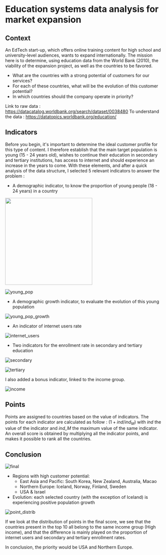 # Education systems data analysis for market expansion
## Context

An EdTech start-up, which offers online training content for high school and university-level audiences, wants to expand internationally. The mission here is to determine, using education data from the World Bank (2010), the viability of the expansion project, as well as the countries to be favored.

- What are the countries with a strong potential of customers for our services?
- For each of these countries, what will be the evolution of this customer potential?
- In which countries should the company operate in priority?

Link to raw data : https://datacatalog.worldbank.org/search/dataset/0038480
To understand the data : https://datatopics.worldbank.org/education/

## Indicators
Before you begin, it's important to determine the ideal customer profile for this type of content. I therefore establish that the main target population is young (15 - 24 years old), wishes to continue their education in secondary and tertiary institutions, has access to internet and should experience an increase in the years to come. With these elements, and after a quick analysis of the data structure, I selected 5 relevant indicators to answer the problem :

- A demographic indicator, to know the proportion of young people (18 - 24 years) in a country

<img src="https://github.com/pgrondein/education_system_analysis/assets/113172845/632e02c2-c661-4467-bb48-7ed995add6ee" height="280">
  
![young_pop](https://github.com/pgrondein/education_system_analysis/assets/113172845/632e02c2-c661-4467-bb48-7ed995add6ee)

- A demographic growth indicator, to evaluate the evolution of this young population
  
![young_pop_growth](https://github.com/pgrondein/education_system_analysis/assets/113172845/5f0a779c-5bd5-4a20-b9c2-2fa41243315d)

- An indicator of internet users rate

![internet_users](https://github.com/pgrondein/education_system_analysis/assets/113172845/43a91e54-fad5-4948-82fd-61458fe9ad87)

- Two indicators for the enrollment rate in secondary and tertiary education

![secondary](https://github.com/pgrondein/education_system_analysis/assets/113172845/f7cb8027-bab5-488a-a214-25bb55dfcea7)

![tertiary](https://github.com/pgrondein/education_system_analysis/assets/113172845/28e785c6-0fb9-47a3-abcd-5b73a61db51b)

I also added a bonus indicator, linked to the income group.

![income](https://github.com/pgrondein/education_system_analysis/assets/113172845/0650f2fc-33ed-4f6d-ad85-19ebe8e19cbb)

## Points
Points are assigned to countries based on the value of indicators.
The points for each indicator are calculated as follow :
$(1 + ind/ind_M)$
with *ind* the value of the indicator and *ind_M* the maximum value of the same indicator.
An overall score is obtained by multiplying all the indicator points, and makes it possible to rank all the countries.

## Conclusion
![final](https://github.com/pgrondein/education_system_analysis/assets/113172845/8bcc46e0-06d4-45e0-9b30-18185f8d0b8f)

- Regions with high customer potential:
    - East Asia and Pacific: South Korea, New Zealand, Australia, Macao
    - Northern Europe: Iceland, Norway, Finland, Sweden
    - USA & Israel
- Evolution: each selected country (with the exception of Iceland) is experiencing positive population growth

![point_distrib](https://github.com/pgrondein/education_system_analysis/assets/113172845/892f8b5e-b580-46e9-9623-d335ac155c21)

If we look at the distribution of points in the final score, we see that the countries present in the top 10 all belong to the same income group (High income), and that the difference is mainly played on the proportion of internet users and secondary and tertiary enrollment rates.

In conclusion, the priority would be USA and Northern Europe.
